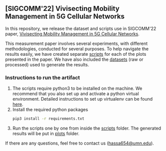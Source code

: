 ## [SIGCOMM'22] Vivisecting Mobility Management in 5G Cellular Networks

In this repository, we release the dataset and scripts use in SIGCOMM'22 paper, [Vivisecting Mobility Management in 5G Cellular Networks]().

This measurement paper involves several experiments, with different methodologies, conducted for several purposes. To help navigate the results easily, we have created separate [scripts](scripts) for each of the plots presented in the paper. We have also included the [datasets](data) (raw or processed) used to generate the results.

### Instructions to run the artifact

1. The scripts require python3 to be installed on the machine. We recommend that you also set up and activate a python virtual environment. Detailed instructions to set up virtualenv can be found [here](https://help.dreamhost.com/hc/en-us/articles/115000695551-Installing-and-using-virtualenv-with-Python-3).
2. Install the required python packages
   ```bash
   pip3 install -r requirements.txt
   ```
3. Run the scripts one by one from inside the [scripts](scripts) folder. The generated results will be put in [plots](plots) folder.


If there are any questions, feel free to contact us ([hassa654@umn.edu](hassa654@umn.edu)).
